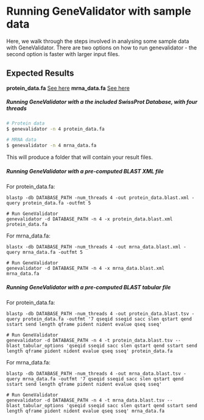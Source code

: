 # Running GeneValidator with sample data

Here, we walk through the steps involved in analysing some sample data with GeneValidator. There are two options on how to run genevalidator - the second option is faster with larger input files.

## Expected Results

<strong>protein_data.fa</strong> [See here](http://wurmlab.github.io/tools/genevalidator/examplar_data/protein_input/)
<strong>mrna_data.fa</strong> [See here](http://wurmlab.github.io/tools/genevalidator/examplar_data/genetic_input/)

##### Running GeneValidator with a the included SwissProt Database, with four threads

```bash
# Protein data
$ genevalidator -n 4 protein_data.fa

# MRNA data
$ genevalidator -n 4 mrna_data.fa
```

This will produce a folder that will contain your result files.

##### Running GeneValidator with a pre-computed BLAST XML file

For protein_data.fa:

```
blastp -db DATABASE_PATH -num_threads 4 -out protein_data.blast.xml -query protein_data.fa -outfmt 5

# Run GeneValidator
genevalidator -d DATABASE_PATH -n 4 -x protein_data.blast.xml protein_data.fa
```

For mrna_data.fa:

```
blastx -db DATABASE_PATH -num_threads 4 -out mrna_data.blast.xml -query mrna_data.fa -outfmt 5

# Run GeneValidator
genevalidator -d DATABASE_PATH -n 4 -x mrna_data.blast.xml mrna_data.fa
```

##### Running GeneValidator with a pre-computed BLAST tabular file

For protein_data.fa:

```
blastp -db DATABASE_PATH -num_threads 4 -out protein_data.blast.tsv -query protein_data.fa -outfmt '7 qseqid sseqid sacc slen qstart qend sstart send length qframe pident nident evalue qseq sseq'

# Run GeneValidator
genevalidator -d DATABASE_PATH -n 4 -t protein_data.blast.tsv --blast_tabular_options 'qseqid sseqid sacc slen qstart qend sstart send length qframe pident nident evalue qseq sseq' protein_data.fa
```

For mrna_data.fa:

```
blastp -db DATABASE_PATH -num_threads 4 -out mrna_data.blast.tsv -query mrna_data.fa -outfmt '7 qseqid sseqid sacc slen qstart qend sstart send length qframe pident nident evalue qseq sseq'

# Run GeneValidator
genevalidator -d DATABASE_PATH -n 4 -t mrna_data.blast.tsv --blast_tabular_options 'qseqid sseqid sacc slen qstart qend sstart send length qframe pident nident evalue qseq sseq' mrna_data.fa
```

